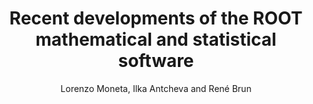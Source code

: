 ---
layout: default
title: Recent developments of the ROOT mathematical and statistical software
author: Lorenzo Moneta, Ilka Antcheva and René Brun
conference: INTERNATIONAL CONFERENCE ON COMPUTING IN HIGH ENERGY AND NUCLEAR PHYSICS (CHEP '07) 2–7 September 2007, Victoria, British Columbia, Canada
type: ROOFIT
doi: 10.1088/1742-6596/119/4/042023
---